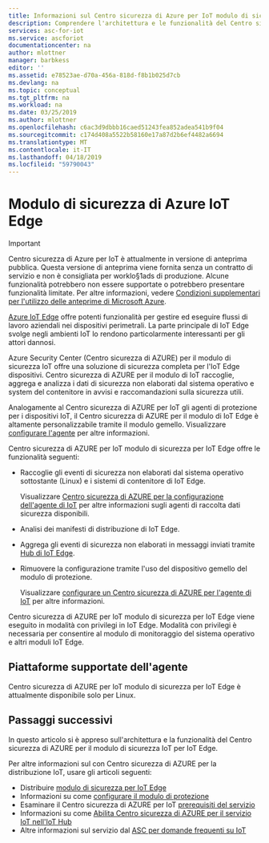 ```yaml
---
title: Informazioni sul Centro sicurezza di Azure per IoT modulo di sicurezza per IoT Edge | Microsoft Docs
description: Comprendere l'architettura e le funzionalità del Centro sicurezza di Azure per IoT modulo di protezione di IoT Edge.
services: asc-for-iot
ms.service: ascforiot
documentationcenter: na
author: mlottner
manager: barbkess
editor: ''
ms.assetid: e78523ae-d70a-456a-818d-f8b1b025d7cb
ms.devlang: na
ms.topic: conceptual
ms.tgt_pltfrm: na
ms.workload: na
ms.date: 03/25/2019
ms.author: mlottner
ms.openlocfilehash: c6ac3d9dbbb16caed51243fea852adea541b9f04
ms.sourcegitcommit: c174d408a5522b58160e17a87d2b6ef4482a6694
ms.translationtype: MT
ms.contentlocale: it-IT
ms.lasthandoff: 04/18/2019
ms.locfileid: "59790043"
---
```

# <a name="azure-iot-edge-security-module"></a>Modulo di sicurezza di Azure IoT Edge

> [!IMPORTANT]
> Centro sicurezza di Azure per IoT è attualmente in versione di anteprima pubblica.
> Questa versione di anteprima viene fornita senza un contratto di servizio e non è consigliata per worklo§1ads di produzione. Alcune funzionalità potrebbero non essere supportate o potrebbero presentare funzionalità limitate. Per altre informazioni, vedere [Condizioni supplementari per l'utilizzo delle anteprime di Microsoft Azure](https://azure.microsoft.com/support/legal/preview-supplemental-terms/).

[Azure IoT Edge](https://docs.microsoft.com/en-us/azure/iot-edge/) offre potenti funzionalità per gestire ed eseguire flussi di lavoro aziendali nei dispositivi perimetrali.
La parte principale di IoT Edge svolge negli ambienti IoT lo rendono particolarmente interessanti per gli attori dannosi.

Azure Security Center (Centro sicurezza di AZURE) per il modulo di sicurezza IoT offre una soluzione di sicurezza completa per l'IoT Edge dispositivi.
Centro sicurezza di AZURE per il modulo di IoT raccoglie, aggrega e analizza i dati di sicurezza non elaborati dal sistema operativo e system del contenitore in avvisi e raccomandazioni sulla sicurezza utili.

Analogamente al Centro sicurezza di AZURE per IoT gli agenti di protezione per i dispositivi IoT, il Centro sicurezza di AZURE per il modulo di IoT Edge è altamente personalizzabile tramite il modulo gemello.
Visualizzare [configurare l'agente](how-to-agent-configuration.md) per altre informazioni.

Centro sicurezza di AZURE per IoT modulo di sicurezza per IoT Edge offre le funzionalità seguenti:

- Raccoglie gli eventi di sicurezza non elaborati dal sistema operativo sottostante (Linux) e i sistemi di contenitore di IoT Edge.
  
  Visualizzare [Centro sicurezza di AZURE per la configurazione dell'agente di IoT](how-to-agent-configuration.md) per altre informazioni sugli agenti di raccolta dati sicurezza disponibili.

- Analisi dei manifesti di distribuzione di IoT Edge.

- Aggrega gli eventi di sicurezza non elaborati in messaggi inviati tramite [Hub di IoT Edge](https://docs.microsoft.com/en-us/azure/iot-edge/iot-edge-runtime#iot-edge-hub).

- Rimuovere la configurazione tramite l'uso del dispositivo gemello del modulo di protezione.

  Visualizzare [configurare un Centro sicurezza di AZURE per l'agente di IoT](how-to-agent-configuration.md) per altre informazioni.

Centro sicurezza di AZURE per IoT modulo di sicurezza per IoT Edge viene eseguito in modalità con privilegi in IoT Edge.
Modalità con privilegi è necessaria per consentire al modulo di monitoraggio del sistema operativo e altri moduli IoT Edge.

## <a name="agent-supported-platforms"></a>Piattaforme supportate dell'agente

Centro sicurezza di AZURE per IoT modulo di sicurezza per IoT Edge è attualmente disponibile solo per Linux.

## <a name="next-steps"></a>Passaggi successivi

In questo articolo si è appreso sull'architettura e la funzionalità del Centro sicurezza di AZURE per il modulo di sicurezza IoT per IoT Edge.

Per altre informazioni sul con Centro sicurezza di AZURE per la distribuzione IoT, usare gli articoli seguenti:

- Distribuire [modulo di sicurezza per IoT Edge](how-to-deploy-edge.md)
- Informazioni su come [configurare il modulo di protezione](how-to-agent-configuration.md)
- Esaminare il Centro sicurezza di AZURE per IoT [prerequisiti del servizio](service-prerequisites.md)
- Informazioni su come [Abilita Centro sicurezza di AZURE per il servizio IoT nell'IoT Hub](quickstart-onboard-iot-hub.md)
- Altre informazioni sul servizio dal [ASC per domande frequenti su IoT](resources-frequently-asked-questions.md)